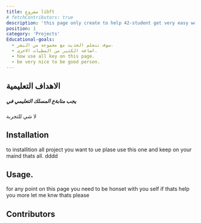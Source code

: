 ```yaml
---
title: مشروع libft
# fetchContributors: true
description: 'this page only create to help 42-student get very easy work with any thing'
position: 1
category: 'Projects'
Educational-goals:
  - سوف تتعلم الحديث مع مجموعة من البشر.
  - اضافة الكثير من المطيات الاخرى.
  - how use all key on this page.
  - be very nice to be good person.
---
```


## الاهداف التعليمية
##### يجب متابةع المسلك التعليمي في 

<list :items="Educational-goals"></list>

لا شي للتجربة 

## Installation
to installition all project you want to ue plase use this one and keep on your maind thats all.
<alert type='danger'>dddd</alart>

## Usage.
for any point on this page you need to be honset with you self if thats help you more let me knw thats please 

## Contributors

<!-- <contributors :items="$contributors"></contributors> -->
